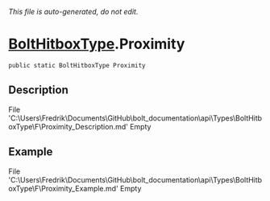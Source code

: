 *This file is auto-generated, do not edit.*

# [BoltHitboxType](Types/BoltHitboxType.md).Proximity
`public static BoltHitboxType Proximity`
## Description
File 'C:\Users\Fredrik\Documents\GitHub\bolt_documentation\api\Types\BoltHitboxType\F\Proximity_Description.md' Empty
## Example
File 'C:\Users\Fredrik\Documents\GitHub\bolt_documentation\api\Types\BoltHitboxType\F\Proximity_Example.md' Empty
